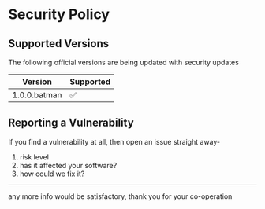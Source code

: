 # Security Policy

## Supported Versions

The following official versions are being updated with security updates

| Version        | Supported          |
| -------        | ------------------ |
| 1.0.0.batman   | :white_check_mark: |

## Reporting a Vulnerability

If you find a vulnerability at all, then open an issue straight away-

1. risk level
2. has it affected your software?
3. how could we fix it?

-----------------------------

any more info would be satisfactory, thank you for your co-operation
